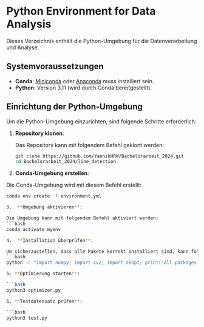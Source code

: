 # Python Environment for Data Analysis

Dieses Verzeichnis enthält die Python-Umgebung für die Datenverarbeitung und Analyse.

## Systemvoraussetzungen

- **Conda**: [Miniconda](https://docs.conda.io/en/latest/miniconda.html) oder [Anaconda](https://www.anaconda.com/products/distribution) muss installiert sein.
- **Python**: Version 3.11 (wird durch Conda bereitgestellt).

## Einrichtung der Python-Umgebung

Um die Python-Umgebung einzurichten, sind folgende Schritte erforderlich:

1. **Repository klonen**:

   Das Repository kann mit folgendem Befehl geklont werden:

   ```bash
   git clone https://github.com/YannikHRW/Bachelorarbeit_2024.git
   cd Bachelorarbeit_2024/line_detection

2.	**Conda-Umgebung erstellen**:

   Die Conda-Umgebung wird mit diesem Befehl erstellt:
   ```bash
   conda env create -f environment.yml

3.	**Umgebung aktivieren**:

   Die Umgebung kann mit folgendem Befehl aktiviert werden:
   ```bash
   conda activate myenv

4.	**Installation überprüfen**:

   Um sicherzustellen, dass alle Pakete korrekt installiert sind, kann folgender Befehl ausgeführt werden:
   ```bash
   python -c "import numpy; import cv2; import skopt; print('All packages are working!')"

5. **Optimierung starten**:

   ```bash
   python3 optimizer.py

6. **Testdatensatz prüfen**:

   ```bash
   python3 test.py